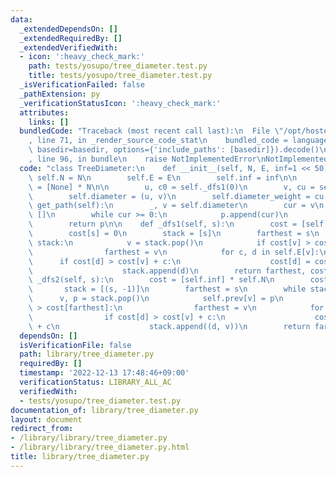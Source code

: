 ```yaml
---
data:
  _extendedDependsOn: []
  _extendedRequiredBy: []
  _extendedVerifiedWith:
  - icon: ':heavy_check_mark:'
    path: tests/yosupo/tree_diameter.test.py
    title: tests/yosupo/tree_diameter.test.py
  _isVerificationFailed: false
  _pathExtension: py
  _verificationStatusIcon: ':heavy_check_mark:'
  attributes:
    links: []
  bundledCode: "Traceback (most recent call last):\n  File \"/opt/hostedtoolcache/PyPy/3.7.13/x64/site-packages/onlinejudge_verify/documentation/build.py\"\
    , line 71, in _render_source_code_stat\n    bundled_code = language.bundle(stat.path,\
    \ basedir=basedir, options={'include_paths': [basedir]}).decode()\n  File \"/opt/hostedtoolcache/PyPy/3.7.13/x64/site-packages/onlinejudge_verify/languages/python.py\"\
    , line 96, in bundle\n    raise NotImplementedError\nNotImplementedError\n"
  code: "class TreeDiameter:\n    def __init__(self, N, E, inf=1 << 50):\n       \
    \ self.N = N\n        self.E = E\n        self.inf = inf\n\n        self.prev\
    \ = [None] * N\n\n        u, c0 = self._dfs1(0)\n        v, cu = self._dfs2(u)\n\
    \        self.diameter = (u, v)\n        self.diameter_weight = cu[v]\n\n    def\
    \ get_path(self):\n        _, v = self.diameter\n        cur = v\n        p =\
    \ []\n        while cur >= 0:\n            p.append(cur)\n            cur = self.prev[cur]\n\
    \        return p\n\n    def _dfs1(self, s):\n        cost = [self.inf] * self.N\n\
    \        cost[s] = 0\n        stack = [s]\n        farthest = s\n        while\
    \ stack:\n            v = stack.pop()\n            if cost[v] > cost[farthest]:\n\
    \                farthest = v\n            for c, d in self.E[v]:\n          \
    \      if cost[d] > cost[v] + c:\n                    cost[d] = cost[v] + c\n\
    \                    stack.append(d)\n        return farthest, cost\n\n    def\
    \ _dfs2(self, s):\n        cost = [self.inf] * self.N\n        cost[s] = 0\n \
    \       stack = [(s, -1)]\n        farthest = s\n        while stack:\n      \
    \      v, p = stack.pop()\n            self.prev[v] = p\n            if cost[v]\
    \ > cost[farthest]:\n                farthest = v\n            for c, d in self.E[v]:\n\
    \                if cost[d] > cost[v] + c:\n                    cost[d] = cost[v]\
    \ + c\n                    stack.append((d, v))\n        return farthest, cost\n"
  dependsOn: []
  isVerificationFile: false
  path: library/tree_diameter.py
  requiredBy: []
  timestamp: '2022-12-13 17:48:46+09:00'
  verificationStatus: LIBRARY_ALL_AC
  verifiedWith:
  - tests/yosupo/tree_diameter.test.py
documentation_of: library/tree_diameter.py
layout: document
redirect_from:
- /library/library/tree_diameter.py
- /library/library/tree_diameter.py.html
title: library/tree_diameter.py
---
```

